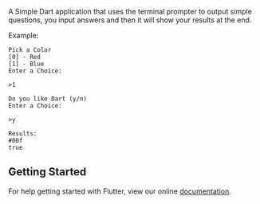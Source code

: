 A Simple Dart application that uses the terminal prompter to output 
simple questions, you input answers and then it will show your results 
at the end.

Example:
    
    Pick a Color
    [0] - Red
    [1] - Blue
    Enter a Choice:
    
    >1
        
    Do you like Dart (y/n)
    Enter a Choice:

    >y
    
    Results:
    #00f
    true


## Getting Started

For help getting started with Flutter, view our online
[documentation](https://flutter.io/).